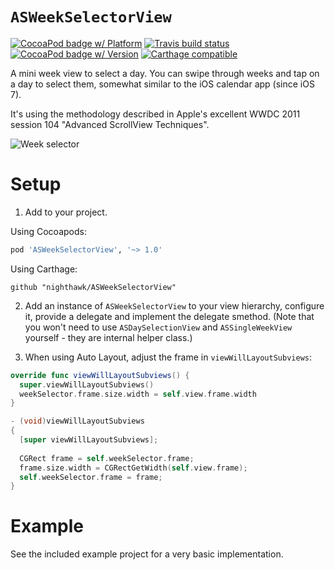 # `ASWeekSelectorView`

[![CocoaPod badge w/ Platform](http://cocoapod-badges.herokuapp.com/p/ASWeekSelectorView/badge.png)](http://cocoadocs.org/docsets/ASWeekSelectorView)
[![Travis build status](https://travis-ci.org/nighthawk/ASWeekSelectorView.svg?branch=master)](https://travis-ci.org/nighthawk/ASWeekSelectorView)
[![CocoaPod badge w/ Version](http://cocoapod-badges.herokuapp.com/v/ASWeekSelectorView/badge.png)](http://cocoadocs.org/docsets/ASWeekSelectorView)
[![Carthage compatible](https://img.shields.io/badge/Carthage-compatible-4BC51D.svg?style=flat)](https://github.com/Carthage/Carthage)

A mini week view to select a day. You can swipe through weeks and tap on a day to select them, somewhat similar to the iOS calendar app (since iOS 7).
 
It's using the methodology described in Apple's excellent WWDC 2011 session 104 "Advanced ScrollView Techniques".

![Week selector](http://cl.ly/image/0L1H2r2y140e/weekselector.mov.gif)

# Setup

1) Add to your project.

Using Cocoapods:

```ruby
pod 'ASWeekSelectorView', '~> 1.0'
```

Using Carthage:

```
github "nighthawk/ASWeekSelectorView"
```

2) Add an instance of `ASWeekSelectorView` to your view hierarchy, configure it, provide a delegate and implement the delegate smethod. (Note that you won't need to use `ASDaySelectionView` and `ASSingleWeekView` yourself - they are internal helper class.)

3) When using Auto Layout, adjust the frame in `viewWillLayoutSubviews`:

```swift
override func viewWillLayoutSubviews() {
  super.viewWillLayoutSubviews()
  weekSelector.frame.size.width = self.view.frame.width
}
```

```objective-c
- (void)viewWillLayoutSubviews
{
  [super viewWillLayoutSubviews];
  
  CGRect frame = self.weekSelector.frame;
  frame.size.width = CGRectGetWidth(self.view.frame);
  self.weekSelector.frame = frame;
}
```


# Example

See the included example project for a very basic implementation.
